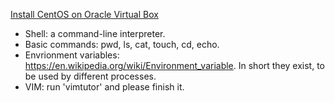 [Install CentOS on Oracle Virtual Box](http://www.jeramysingleton.com/install-centos-7-minimal-in-virtualbox/)
- Shell: a command-line interpreter.
- Basic commands: pwd, ls, cat, touch, cd, echo.
- Envrionment variables: https://en.wikipedia.org/wiki/Environment_variable. In short they exist, to be used by different processes.
- VIM: run 'vimtutor' and please finish it.
